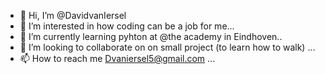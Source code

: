 - 👋 Hi, I’m @DavidvanIersel
- 👀 I’m interested in how coding can be a job for me...
- 🌱 I’m currently learning pyhton at @the academy in Eindhoven..
- 💞️ I’m looking to collaborate on on small project (to learn how to walk) ...
- 📫 How to reach me Dvaniersel5@gmail.com ...

<!---
DavidvanIersel/DavidvanIersel is a ✨ special ✨ repository because its `README.md` (this file) appears on your GitHub profile.
You can click the Preview link to take a look at your changes.
--->
